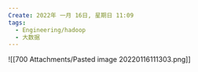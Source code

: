 ```yaml
---
Create: 2022年 一月 16日, 星期日 11:09
tags: 
  - Engineering/hadoop
  - 大数据
---
```



![[700 Attachments/Pasted image 20220116111303.png]]


